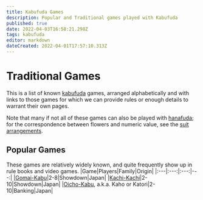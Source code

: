 ```yaml
---
title: Kabufuda Games
description: Popular and Traditional games played with Kabufuda
published: true
date: 2022-04-03T16:58:21.298Z
tags: kabufuda
editor: markdown
dateCreated: 2022-04-01T17:57:10.313Z
---
```


# Traditional Games
This is a list of known [kabufuda](/en/kabufuda) games, arranged alphabetically and with links to those games for which we can provide rules or enough details to warrant their own pages.

Note that many if not all of these games can also be played with [hanafuda](/en/hanafuda); for the correspondence between flowers and numeric value, see the [suit arrangements](/en/hanafuda/suits#arrangement-of-suits).

## Popular Games
These games are relatively widely known, and quite frequently show up in rule books and video games.
|Game|Players|Family|Origin|
|:---|:---:|:---:|---:|
|[Gomai-Kabu](/en/kabufuda/games/gomai-kabu)|2-8|Showdown|Japan|
|[Kachi-Kachi](/en/kabufuda/games/kachi-kachi)|2-10|Showdown|Japan|
|[Oicho-Kabu](/en/hanafuda/games/oicho-kabu), a.k.a. Kaho or Katori|2-10|Banking|Japan|

